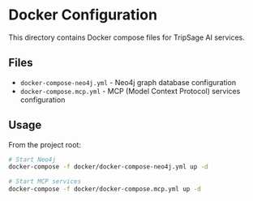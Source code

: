 # Docker Configuration

This directory contains Docker compose files for TripSage AI services.

## Files

- `docker-compose-neo4j.yml` - Neo4j graph database configuration
- `docker-compose.mcp.yml` - MCP (Model Context Protocol) services configuration

## Usage

From the project root:

```bash
# Start Neo4j
docker-compose -f docker/docker-compose-neo4j.yml up -d

# Start MCP services
docker-compose -f docker/docker-compose.mcp.yml up -d
```